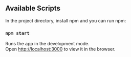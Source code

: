## Available Scripts

In the project directory,
install npm and you can run npm: 

### `npm start`

Runs the app in the development mode.\
Open [http://localhost:3000](http://localhost:3000) to view it in the browser.
